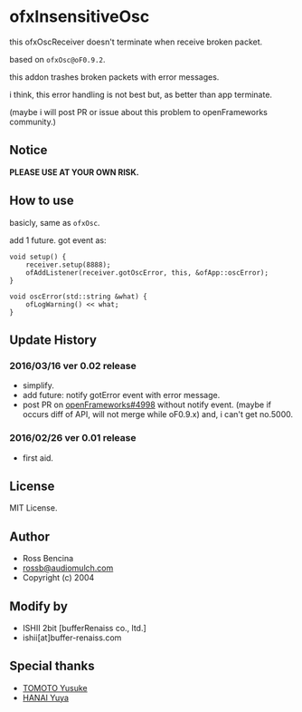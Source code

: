 # ofxInsensitiveOsc

this ofxOscReceiver doesn't terminate when receive broken packet.

based on `ofxOsc@oF0.9.2`.

this addon trashes broken packets with error messages.

i think, this error handling is not best but, as better than app terminate.

(maybe i will post PR or issue about this problem to openFrameworks community.)

## Notice

**PLEASE USE AT YOUR OWN RISK.**

## How to use

basicly, same as `ofxOsc`.

add 1 future.
got event as:

```
void setup() {
    receiver.setup(8888);
    ofAddListener(receiver.gotOscError, this, &ofApp::oscError);
}

void oscError(std::string &what) {
    ofLogWarning() << what;
}
```

## Update History

### 2016/03/16 ver 0.02 release

* simplify.
* add future: notify gotError event with error message.
* post PR on [openFrameworks#4998](https://github.com/openframeworks/openFrameworks/pull/4998) without notify event. (maybe if occurs diff of API, will not merge while oF0.9.x) and, i can't get no.5000.

### 2016/02/26 ver 0.01 release

* first aid.

## License

MIT License.

## Author

* Ross Bencina 
* rossb@audiomulch.com
* Copyright (c) 2004

## Modify by

* ISHII 2bit [bufferRenaiss co., ltd.]
* ishii[at]buffer-renaiss.com

## Special thanks

* [TOMOTO Yusuke](https://github.com/yusuketomoto)
* [HANAI Yuya](https://github.com/hanasaan)


